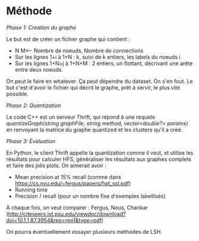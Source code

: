 # Méthode

*Phase 1: Création du graphe*

Le but est de créer un fichier graphe qui contient : 
- N M<-- Nombre de noeuds, Nombre de connections
- Sur les lignes 1+i à 1+N : k, suivi de k entiers, les labels du noeuds i
- Sur les lignes 1+N+j à 1+N+M : 2 entiers, un flottant, décrivant une arête entre deux noeuds.

On peut le faire en whatever. Ça peut dépendre du dataset. On s'en fout. Le but c'est d'avoir le fichier qui décrit le graphe, prêt à servir, le plus vite possible.

*Phase 2: Quantization*

Le code C++ est un serveur Thrift, qui répond à une requete _quantizeGraph(string graphFile, string method, vector<double?> params)_ en renvoyant la matrice du graphe quantized et les clusters qu'il a créé.

*Phase 3: Évaluation*

En Python, le client Thrift appelle la quantization comme il veut, et utilise les résultats pour calculer HFS, généraliser les résultats aux graphes complets et faire des jolis plots. On aimerait avoir : 
- Mean precision at 15% recall (comme dans https://cs.nyu.edu/~fergus/papers/fwt_ssl.pdf)
- Running time
- Precision / recall (pour un nombre fixe d'exemples labellisés)

À chaque fois, on veut comparer : Fergus, Nous, Charikar (http://citeseerx.ist.psu.edu/viewdoc/download?doi=10.1.1.87.3954&rep=rep1&type=pdf)

On pourra éventuellement essayer plusieurs méthodes de LSH.